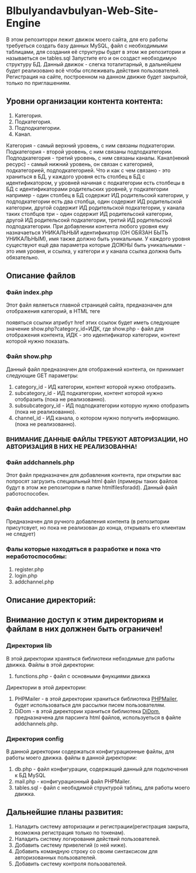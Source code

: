 # Blbulyandavbulyan-Web-Site-Engine
В этом репозиторри лежит движок моего сайта, для его работы требуеться создать базу данных MySQL,
файл с необходимыми таблицами, для создания её структуры будет в этом же репозитории и называеться он tables.sql
Запустите его и он создаст необходимую структуру БД. Данный движок - слегка тоталитарный, в дальнейшем будет реализовано всё 
чтобы отслеживать действия пользователей. Регистрация на сайте, построенном на данном движке будет закрытой, только по приглашениям.

## Уровни организации контента контента:
1. Категория.
2. Подкатегория.
3. Подподкатегории.
4. Канал.

Категория - самый верхний уровень, с ним связаны подкатегории.
Подкатегория - второй уровень, с ним связаны подподкатегории.
Подподкатегория - третий уровень, с ним связаны каналы.
Канал(некий ресурс) - самый нижний уровень, он связан с категорией, подкатегорией, подподкатегорией.
Что и как с чем связано - это храниться в БД, у каждого уровня есть столбец в БД с идентификатором, у уровней начиная 
с подкатегории есть столбецы в БД с идентификаторами родительских уровней, у подкатегории например - один столбец в БД содержит
ИД родительсокй категории, у подподкатегории есть два столбца, один содержит ИД родительской категории,
другой содержит ИД родительской подкатегории, у канала таких столбцов три - один содержит ИД родительсокй категории,
другой ИД родительсокй подкатегории, третий ИД родительсокй подподкатегории.
При добавлении контента любого уровня ему назначаеться УНИКАЛЬНЫЙ идентификатор (ОН ОБЯЗАН БЫТЬ УНИКАЛЬНЫМ),
имя также должно быть уникальным.
У каждого уровня существуют ещё два параметра которые ДОЖНЫ быть уникальными - это имя уровня, и ссылка,
у категори и у канала ссылка должна быть обязательно.
## Описание файлов
### Файл index.php 
Этот файл являеться главной страницей сайта, предназначен для отображения категорий, в HTML теге <nav></nav> появяться ссылки 
атрибут href этих ссылок будет иметь следующее значение show.php?category_id=ИДК, где show.php - файл для отображения контента, ИДК - это идентификатор категории, контент которой нужно показать.
### Файл show.php
Данный файл предназначен для отображений контента, он принимает следующие GET параметры:
1. category_id - ИД категории, контент которой нужно отобразить.
2. subcategory_id - ИД подкатегории, контент которой нужно отобразить (пока не реализованно).
3. subsubcategory_id - ИД подподкатегории которую нужно отобразить (пока не реализованно).
4. channel_id - ИД канала, о котором нужно получить информацию. (пока не реализованно).

### ВНИМАНИЕ ДАННЫЕ ФАЙЛЫ ТРЕБУЮТ АВТОРИЗАЦИИ, НО АВТОРИЗАЦИЯ В НИХ НЕ РЕАЛИЗОВАННА!
### Файл addchannels.php
Этот файл предназначен для добавления контента, при открытии вас попросят загрузить специальный html файл
(примеры таких файлов будут в этом же репозитории в папке htmlfilesforadd).
Данный файл работоспособен.
### Файл addchannel.php 
Предназначен для ручного добавления контента
(в репозитории присутсвует, но пока не реализован до конца, открывать его клиентам не следует)
### Фалы которые находяться в разработке и пока что неработоспособны:
1. register.php
2. login.php
3. addchannel.php

## Описание директорий:
## Внимание доступ к этим директориям и файлам в них должнен быть ограничен!
### Директория lib
В этой директории храняться библиотеки небходимые для работы движка.
Файлы в этой директории:
1. functions.php - файл с основными фнукциями движка

Директории в этой директории:
1. PHPMailer - в этой директории храниться библиотека <a href="https://github.com/PHPMailer/PHPMailer" title="PHPMailer">PHPMailer</a>, будет использоваться для рассылки писем пользователям.
2. DiDom - в этой директории храниться библиотека <a href="https://github.com/Imangazaliev/DiDOM" title="DiDom">DiDom</a>, предназначена для парсинга html файлов,  используеться в файле addchannels.php.

### Директория config
В данной директории содержаться конфигурационные файлы, для работы моего движка.
файлы в данной директории:
1. db.php - файл конфигурации, содержащий данный для подключения к БД MySQL
2. mail.php - конфигурационный файл PHPMailer.
3. tables.sql - файл с необхдимой структурой таблиц, для работы моего движка.

## Дальнейшие планы развития:
1. Наладить систему авторизации и регистрации(регистрация закрыта, возможна регистрация только по токенам).
2. Наладить систему логирования действий пользователей.
3. Добавить систему привелегий (о ней ниже).
4. Добавить командную строку со своим синтаксисом для авторизованных пользователей.
5. Добавить систему контроля пользователей.

